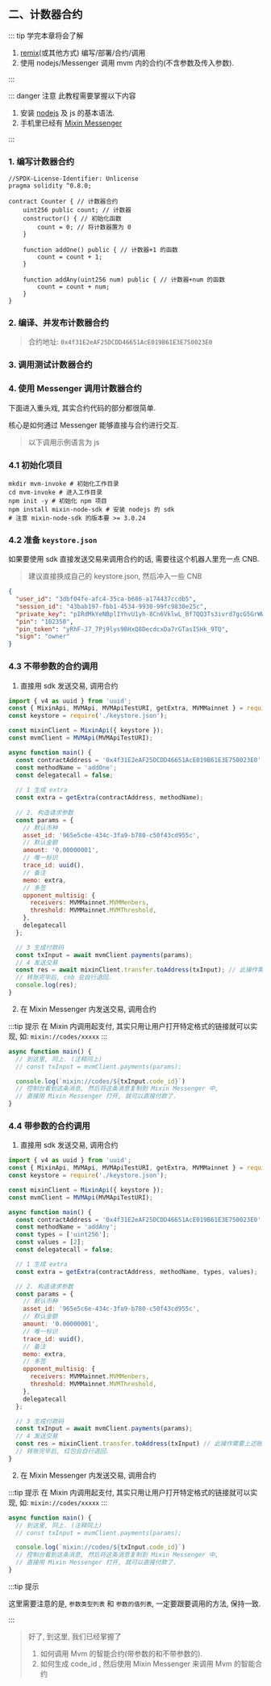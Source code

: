 ## 二、计数器合约

::: tip 学完本章将会了解

1. [remix](https://remix.ethereum.org/)(或其他方式) 编写/部署/合约/调用
2. 使用 nodejs/Messenger 调用 mvm 内的合约(不含参数及传入参数).

:::

::: danger 注意
此教程需要掌握以下内容

1. 安装 [nodejs](https://nodejs.org/en/download/) 及 js 的基本语法.
2. 手机里已经有 [Mixin Messenger](https://mixin.one/messenger)

:::

### 1. 编写计数器合约

```sol
//SPDX-License-Identifier: Unlicense
pragma solidity ^0.8.0;

contract Counter { // 计数器合约
    uint256 public count; // 计数器
    constructor() { // 初始化函数
        count = 0; // 将计数器置为 0
    }

    function addOne() public { // 计数器+1 的函数
        count = count + 1;
    }

    function addAny(uint256 num) public { // 计数器+num 的函数
        count = count + num;
    }
}
```

### 2. 编译、并发布计数器合约

> 合约地址: `0x4f31E2eAF25DCDD46651AcE019B61E3E750023E0`

### 3. 调用测试计数器合约

### 4. 使用 Messenger 调用计数器合约

下面进入重头戏, 其实合约代码的部分都很简单.

核心是如何通过 Messenger 能够直接与合约进行交互.

> 以下调用示例语言为 js

### 4.1 初始化项目

```shell
mkdir mvm-invoke # 初始化工作目录
cd mvm-invoke # 进入工作目录
npm init -y # 初始化 npm 项目
npm install mixin-node-sdk # 安装 nodejs 的 sdk
# 注意 mixin-node-sdk 的版本要 >= 3.0.24
```

### 4.2 准备 `keystore.json`

如果要使用 sdk 直接发送交易来调用合约的话, 需要往这个机器人里充一点 CNB.

> 建议直接换成自己的 keystore.json, 然后冲入一些 CNB

```json title='keystore.json'
{
  "user_id": "3dbf04fe-afc4-35ca-b686-a174437ccdb5",
  "session_id": "43bab197-fbb1-4534-9930-99fc9830e25c",
  "private_key": "pIRdMkYeNBplIYhvU1yh-8Cn6VklwL_Bf7QQ3Ts3ivrd7gcG5GrWWXDB6UEJYXXLNkEv9eVo9HwxDm9M6iPSdQ",
  "pin": "102350",
  "pin_token": "yRhF-J7_7Pj9lys9BHxQ8DecdcxDa7rGTasISHk_9TQ",
  "sign": "owner"
}
```

### 4.3 不带参数的合约调用

1. 直接用 sdk 发送交易, 调用合约

```js
import { v4 as uuid } from 'uuid';
const { MixinApi, MVMApi, MVMApiTestURI, getExtra, MVMMainnet } = require('mixin-node-sdk');
const keystore = require('./keystore.json');

const mixinClient = MixinApi({ keystore });
const mvmClient = MVMApi(MVMApiTestURI);

async function main() {
  const contractAddress = '0x4f31E2eAF25DCDD46651AcE019B61E3E750023E0';
  const methodName = 'addOne';
  const delegatecall = false;
  
  // 1 生成 extra
  const extra = getExtra(contractAddress, methodName);
  
  // 2. 构造请求参数
  const params = {
    // 默认币种
    asset_id: '965e5c6e-434c-3fa9-b780-c50f43cd955c',
    // 默认金额
    amount: '0.00000001', 
    // 唯一标识
    trace_id: uuid(),
    // 备注
    memo: extra,
    // 多签
    opponent_multisig: {
      receivers: MVMMainnet.MVMMenbers,
      threshold: MVMMainnet.MVMThreshold,
    },
    delegatecall
  };

  // 3 生成付款码
  const txInput = await mvmClient.payments(params);
  // 4 发送交易
  const res = await mixinClient.transfer.toAddress(txInput); // 此操作需要上述账户有 0.00000001 CNB.
  // 转账完毕后, cnb 会自行退回.
  console.log(res);
}
```

2. 在 Mixin Messenger 内发送交易, 调用合约

:::tip 提示
在 Mixin 内调用起支付, 其实只用让用户打开特定格式的链接就可以实现, 如:
`mixin://codes/xxxxx`
:::

```js
async function main() {
  // 到这里, 同上. (注释同上)
  // const txInput = mvmClient.payments(params);

  console.log(`mixin://codes/${txInput.code_id}`)
  // 控制台看到这条消息, 然后将这条消息复制到 Mixin Messenger 中,
  // 直接用 Mixin Messenger 打开, 就可以直接付款了.
}
```

### 4.4 带参数的合约调用

1. 直接用 sdk 发送交易, 调用合约

```js
import { v4 as uuid } from 'uuid';
const { MixinApi, MVMApi, MVMApiTestURI, getExtra, MVMMainnet } = require('mixin-node-sdk');
const keystore = require('./keystore.json');

const mixinClient = MixinApi({ keystore });
const mvmClient = MVMApi(MVMApiTestURI);

async function main() {
  const contractAddress = '0x4f31E2eAF25DCDD46651AcE019B61E3E750023E0';
  const methodName = 'addAny';
  const types = ['uint256'];
  const values = [2];
  const delegatecall = false;

  // 1 生成 extra
  const extra = getExtra(contractAddress, methodName, types, values);

  // 2. 构造请求参数
  const params = {
    // 默认币种
    asset_id: '965e5c6e-434c-3fa9-b780-c50f43cd955c',
    // 默认金额
    amount: '0.00000001',
    // 唯一标识
    trace_id: uuid(),
    // 备注
    memo: extra,
    // 多签
    opponent_multisig: {
      receivers: MVMMainnet.MVMMenbers,
      threshold: MVMMainnet.MVMThreshold,
    },
    delegatecall
  };

  // 3 生成付款码
  const txInput = await mvmClient.payments(params);
  // 4 发送交易  
  const res = mixinClient.transfer.toAddress(txInput) // 此操作需要上述账户有 0.00000001 CNB.
  // 转账完毕后, 红包会自行退回.
}
```

2. 在 Mixin Messenger 内发送交易, 调用合约

:::tip 提示
在 Mixin 内调用起支付, 其实只用让用户打开特定格式的链接就可以实现, 如:
`mixin://codes/xxxxx`
:::

```js
async function main() {
  // 到这里, 同上. (注释同上)
  // const txInput = mvmClient.payments(params);

  console.log(`mixin://codes/${txInput.code_id}`)
  // 控制台看到这条消息, 然后将这条消息复制到 Mixin Messenger 中,
  // 直接用 Mixin Messenger 打开, 就可以直接付款了.
}
```

:::tip 提示

这里需要注意的是, `参数类型列表` 和 `参数的值列表`, 一定要跟要调用的方法, 保持一致.

:::

> 好了, 到这里, 我们已经掌握了
>
> 1. 如何调用 Mvm 的智能合约(带参数的和不带参数的).
> 2. 如何生成 code_id , 然后使用 Mixin Messenger 来调用 Mvm 的智能合约
